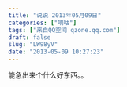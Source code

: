 ```yaml
---
title: "说说 2013年05月09日"
categories: ["嘀咕"]
tags: ["来自QQ空间 qzone.qq.com"]
draft: false
slug: "LW98yV"
date: "2013-05-09 10:27:23"
---
```


能急出来个什么好东西。。
